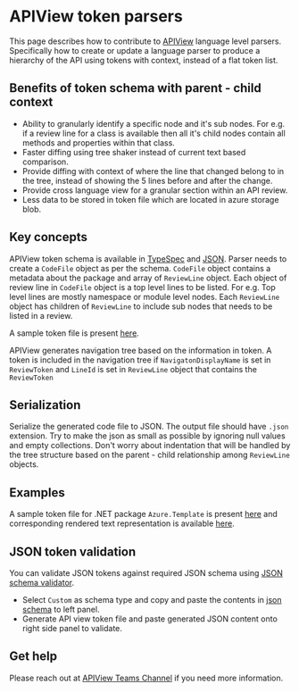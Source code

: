 # APIView token parsers

This page describes how to contribute to [APIView](../../../src//dotnet/APIView/APIViewWeb/APIViewWeb.csproj) language level parsers.
Specifically how to create or update a language parser to produce a hierarchy of the API using tokens with context, instead of a flat token list.

## Benefits of token schema with parent - child context

- Ability to granularly identify a specific node and it's sub nodes. For e.g. if a review line for a class is available then all it's child nodes contain all methods and properties within that class.
- Faster diffing using tree shaker instead of current text based comparison.
- Provide diffing with context of where the line that changed belong to in the tree, instead of showing the 5 lines before and after the change.
- Provide cross language view for a granular section within an API review.
- Less data to be stored in token file which are located in azure storage blob.

## Key concepts

APIView token schema is available in [TypeSpec](../apiview-treestyle-parser-schema/model.tsp) and [JSON](../apiview-treestyle-parser-schema/model.json). Parser needs to create a `CodeFile` object as per the schema.
`CodeFile` object contains a metadata about the package and array of `ReviewLine` object. Each object of review line in `CodeFile` object is a top level lines to be listed. For e.g. Top level lines are mostly namespace or module level nodes.
Each `ReviewLine` object has children of `ReviewLine` to include sub nodes that needs to be listed in a review.

A sample token file is present [here](../apiview-treestyle-parser-schema/sample/Azure.Template_token.json).

APIView generates navigation tree based on the information in token. A token is included in the navigation tree if `NavigatonDisplayName` is set in `ReviewToken` and `LineId` is set in `ReviewLine` object that contains the `ReviewToken`


## Serialization

Serialize the generated code file to JSON. The output file should have `.json` extension. Try to make the json as small as possible by ignoring null values and empty collections.
Don't worry about indentation that will be handled by the tree structure based on the parent - child relationship among `ReviewLine` objects.

## Examples

A sample token file for .NET package `Azure.Template` is present [here](../apiview-treestyle-parser-schema/sample/Azure.Template_token.json) and corresponding rendered text representation is available [here](../apiview-treestyle-parser-schema/sample/Azure.Template_review_context.txt).


## JSON token validation

You can validate JSON tokens against required JSON schema using [JSON schema validator](https://www.jsonschemavalidator.net/).

- Select `Custom` as schema type and copy and paste the contents in [json schema](../apiview-treestyle-parser-schema/model.json) to left panel.
- Generate API view token file and paste generated JSON content onto right side panel to validate.


## Get help

Please reach out at [APIView Teams Channel](https://teams.microsoft.com/l/channel/19%3A3adeba4aa1164f1c889e148b1b3e3ddd%40thread.skype/APIView?groupId=3e17dcb0-4257-4a30-b843-77f47f1d4121&tenantId=72f988bf-86f1-41af-91ab-2d7cd011db47) if you need more information.
